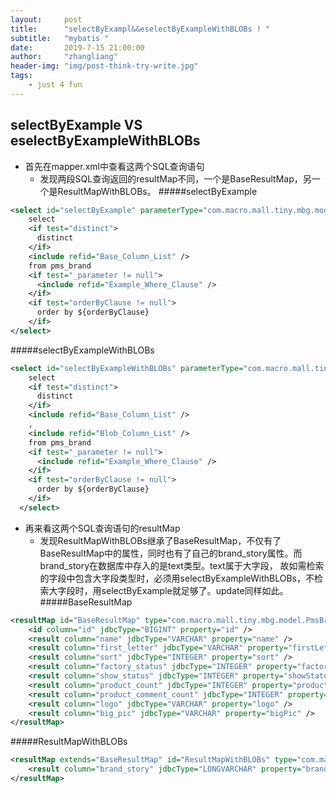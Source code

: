 ```yaml
---
layout:     post
title:      "selectByExampl&&eselectByExampleWithBLOBs ! "
subtitle:   "mybatis "
date:       2019-7-15 21:00:00
author:     "zhangliang"
header-img: "img/post-think-try-write.jpg"
tags:
    - just 4 fun
---
```


## selectByExample VS eselectByExampleWithBLOBs
- 首先在mapper.xml中查看这两个SQL查询语句
  - 发现两段SQL查询返回的resultMap不同，一个是BaseResultMap，另一个是ResultMapWithBLOBs。
#####selectByExample
```xml
<select id="selectByExample" parameterType="com.macro.mall.tiny.mbg.model.PmsBrandExample" resultMap="BaseResultMap">
    select
    <if test="distinct">
      distinct
    </if>
    <include refid="Base_Column_List" />
    from pms_brand
    <if test="_parameter != null">
      <include refid="Example_Where_Clause" />
    </if>
    <if test="orderByClause != null">
      order by ${orderByClause}
    </if>
</select>
```
#####selectByExampleWithBLOBs
```xml
<select id="selectByExampleWithBLOBs" parameterType="com.macro.mall.tiny.mbg.model.PmsBrandExample" resultMap="ResultMapWithBLOBs">
    select
    <if test="distinct">
      distinct
    </if>
    <include refid="Base_Column_List" />
    ,
    <include refid="Blob_Column_List" />
    from pms_brand
    <if test="_parameter != null">
      <include refid="Example_Where_Clause" />
    </if>
    <if test="orderByClause != null">
      order by ${orderByClause}
    </if>
  </select>
```
- 再来看这两个SQL查询语句的resultMap
  - 发现ResultMapWithBLOBs继承了BaseResultMap，不仅有了BaseResultMap中的属性，同时也有了自己的brand_story属性。而brand_story在数据库中存入的是text类型。text属于大字段，
故如需检索的字段中包含大字段类型时，必须用selectByExampleWithBLOBs，不检索大字段时，用selectByExample就足够了。update同样如此。
#####BaseResultMap
```xml
<resultMap id="BaseResultMap" type="com.macro.mall.tiny.mbg.model.PmsBrand">
    <id column="id" jdbcType="BIGINT" property="id" />
    <result column="name" jdbcType="VARCHAR" property="name" />
    <result column="first_letter" jdbcType="VARCHAR" property="firstLetter" />
    <result column="sort" jdbcType="INTEGER" property="sort" />
    <result column="factory_status" jdbcType="INTEGER" property="factoryStatus" />
    <result column="show_status" jdbcType="INTEGER" property="showStatus" />
    <result column="product_count" jdbcType="INTEGER" property="productCount" />
    <result column="product_comment_count" jdbcType="INTEGER" property="productCommentCount" />
    <result column="logo" jdbcType="VARCHAR" property="logo" />
    <result column="big_pic" jdbcType="VARCHAR" property="bigPic" />
</resultMap>
```
#####ResultMapWithBLOBs
```xml
<resultMap extends="BaseResultMap" id="ResultMapWithBLOBs" type="com.macro.mall.tiny.mbg.model.PmsBrand">
    <result column="brand_story" jdbcType="LONGVARCHAR" property="brandStory" />
</resultMap>
```
